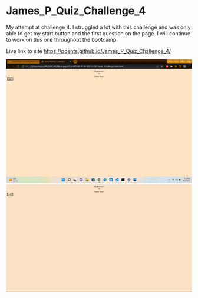 # James_P_Quiz_Challenge_4
My attempt at challenge 4. I struggled a lot with this challenge and was only able to get my start button and the first question on the page.  I will continue to work on this one throughout the bootcamp.

Live link to site
https://pcents.github.io/James_P_Quiz_Challenge_4/

![Getting Started](./assets/media/first_page.png)
![Getting Started](./assets/media/James%20Plasencia%20Challenge%204.gif)
